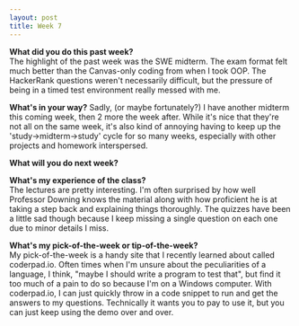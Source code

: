 ```yaml
---
layout: post
title: Week 7
---
```


**What did you do this past week?**  
The highlight of the past week was the SWE midterm. The exam format felt much better than the Canvas-only coding from when I took OOP. The HackerRank questions weren't necessarily difficult, but the pressure of being in a timed test environment really messed with me. 

**What's in your way?**
Sadly, (or maybe fortunately?) I have another midterm this coming week, then 2 more the week after. While it's nice that they're not all on the same week, it's also kind of annoying having to keep up the 'study->midterm->study' cycle for so many weeks, especially with other projects and homework interspersed. 

**What will you do next week?**  


**What's my experience of the class?**  
The lectures are pretty interesting. I'm often surprised by how well Professor Downing knows the material along with how proficient he is at taking a step back and explaining things thoroughly. The quizzes have been a little sad though because I keep missing a single question on each one due to minor details I miss. 

**What's my pick-of-the-week or tip-of-the-week?**  
My pick-of-the-week is a handy site that I recently learned about called coderpad.io. Often times when I'm unsure about the peculiarities of a language, I think, "maybe I should write a program to test that", but find it too much of a pain to do so because I'm on a Windows computer. With coderpad.io, I can just quickly throw in a code snippet to run and get the answers to my questions. Technically it wants you to pay to use it, but you can just keep using the demo over and over.
